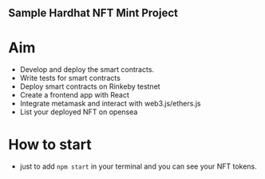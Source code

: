 ## Sample Hardhat NFT Mint Project

# Aim
- Develop and deploy the smart contracts.
-  Write tests for smart contracts
- Deploy smart contracts on Rinkeby testnet
- Create a frontend app with React
- Integrate metamask and interact with web3.js/ethers.js
- List your deployed NFT on opensea

# How to start 
- just to add `npm start` in your terminal and you can see your NFT tokens.
